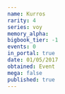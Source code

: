 ```yaml
---
name: Kurros
rarity: 4
series: voy
memory_alpha:
bigbook_tier: -1
events: 0
in_portal: true
date: 01/05/2017
obtained: Event
mega: false
published: true
---
```




